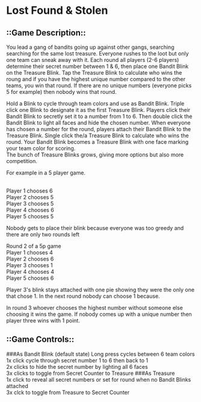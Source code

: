 # Lost Found & Stolen

## ::Game Description::

You lead a gang of bandits going up against other gangs, searching searching for the same lost treasure. Everyone rushes to the loot but only one team can sneak away with it. Each round all players (2-6 players) determine their secret number between 1 & 6, then place one Bandit Blink on the Treasure Blink. Tap the Treasure Blink to calculate who wins the roung and if you have the highest unique number compared to the other teams, you win that round. If there are no unique numbers (everyone picks 5 for example) then nobody wins that round.

Hold a Blink to cycle through team colors and use as Bandit Blink.
Triple click one Blink to designate it as the first Treasure Blink.
Players click their Bandit Blink to secretly set it to a number from 1 to 6.
Then double click the Bandit Blink to light all faces and hide the chosen number.
When everyone has chosen a number for the round, players attach their Bandit Blink to the Treasure Blink. 
Single click the/a Treasure Blink to calculate who wins the round.
Your Bandit Blink becomes a Treasure Blink with one face marking your team color for scoring.  
The bunch of Treasure Blinks grows, giving more options but also more competition.


For example in a 5 player game.

</br> Player 1 chooses 6
</br> Player 2 chooses          5
</br> Player 3 chooses          5
</br> Player 4 chooses          6
</br> Player 5 chooses           5

Nobody gets to place their blink because everyone was too greedy and there are only two rounds left

Round 2 of a 5p game
</br> Player 1 chooses 4
</br> Player 2 chooses 6
</br> Player 3 chooses 1
</br> Player 4 chooses 4
</br> Player 5 chooses 6

Player 3's blink stays attached with one pie showing they were the only one that chose 1. In the next round nobody can choose 1 because.

In round 3 whoever chooses the highest number without someone else choosing it wins the game. If nobody comes up with a unique number then player three wins with 1 point.


## ::Game Controls::
###As Bandit Blink (default state)
  Long press cycles between 6 team colors
  </br> 1x click cycle through secret number 1 to 6 then back to 1
  </br> 2x clicks to hide the secret number by lighting all 6 faces
  </br> 3x clicks to toggle from Secret Counter to Treasure
###As Treasure
  </br> 1x click to reveal all secret numbers or set for round when no Bandit Blinks attached
  </br> 3x clck to toggle from Treasure to Secret Counter



